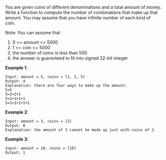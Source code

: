You are given coins of different denominations and a total amount of money. Write a function to compute the number of combinations that make up that amount. You may assume that you have infinite number of each kind of coin.

Note: You can assume that

1. 0 <= amount <= 5000
2. 1 <= coin <= 5000
3. the number of coins is less than 500
4. the answer is guaranteed to fit into signed 32-bit integer
 

**Example 1**:
```
Input: amount = 5, coins = [1, 2, 5]
Output: 4
Explanation: there are four ways to make up the amount:
5=5
5=2+2+1
5=2+1+1+1
5=1+1+1+1+1
```

**Example 2**:
```
Input: amount = 3, coins = [2]
Output: 0
Explanation: the amount of 3 cannot be made up just with coins of 2.
```

**Example 3**:
```
Input: amount = 10, coins = [10] 
Output: 1
```